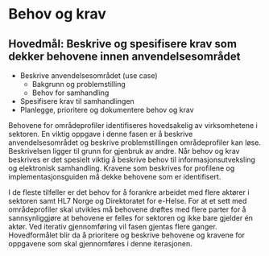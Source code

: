 # Behov og krav

## Hovedmål: Beskrive og spesifisere krav som dekker behovene innen anvendelsesområdet

* Beskrive anvendelsesområdet (use case)
   * Bakgrunn og problemstilling  
   * Behov for samhandling 
* Spesifisere krav til samhandlingen
* Planlegge, prioritere og dokumentere behov og krav

Behovene for områdeprofiler identifiseres hovedsakelig av virksomhetene i sektoren. 
En viktig oppgave i denne fasen er å beskrive anvendelsesområdet og beskrive problemstillingen områdeprofiler kan løse. 
Beskrivelsen ligger til grunn for gjenbruk av andre. 
Når behov og krav beskrives er det spesielt viktig å beskrive behov til informasjonsutveksling og elektronisk samhandling. 
Kravene som beskrives for profilene og implementasjonsguiden må dekke behovene som er identifisert.

I de fleste tilfeller er det behov for å forankre arbeidet med flere aktører i sektoren samt HL7 Norge og Direktoratet for e-Helse. 
For at et sett med områdeprofiler skal utvikles må behovene drøftes med flere parter for å sannsynliggjøre at behovene er felles for sektoren og ikke bare gjelder én aktør.
Ved iterativ gjennomføring vil fasen gjentas flere ganger. 
Hovedformålet blir da å prioritere og beskrive behovene og kravene for oppgavene som skal gjennomføres i denne iterasjonen.
